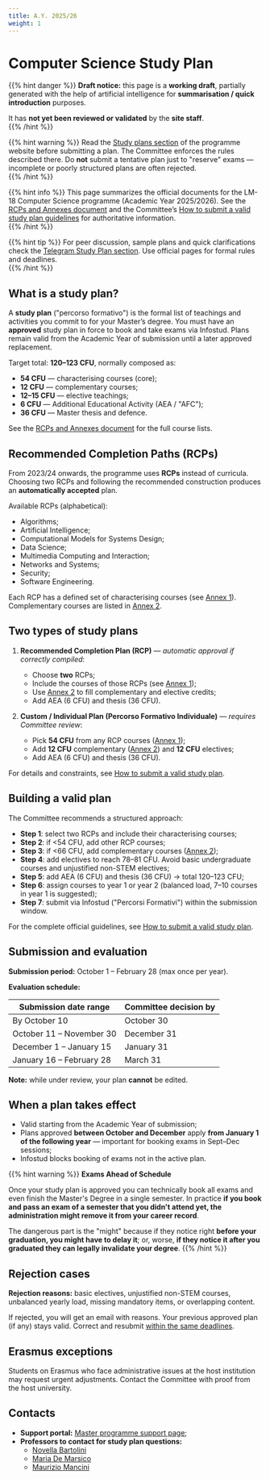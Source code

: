 ```yaml
---
title: A.Y. 2025/26
weight: 1
---
```


# Computer Science Study Plan

{{% hint danger %}}
<i class="fa-solid fa-triangle-exclamation" style="color: #dc3545;"></i>
**Draft notice:** this page is a **working draft**, partially generated with the help of artificial intelligence for **summarisation / quick introduction** purposes.  

It has **not yet been reviewed or validated** by the **site staff**.  
{{% /hint %}}

{{% hint warning %}}
<i class="fa-solid fa-triangle-exclamation" style="color: #FFD43B;"></i>
Read the [Study plans section](https://mastercs.teaching.di.uniroma1.it/master-programme-in-computer-science/study-plans) of the programme website before submitting a plan. The Committee enforces the rules described there. Do **not** submit a tentative plan just to "reserve" exams — incomplete or poorly structured plans are often rejected.  
{{% /hint %}}

{{% hint info %}}
<i class="fa-solid fa-circle-info" style="color: #74C0FC;"></i>
This page summarizes the official documents for the LM-18 Computer Science programme (Academic Year 2025/2026). See the [RCPs and Annexes document](https://docs.google.com/document/d/e/2PACX-1vS19hdnP4EeuQ5mgQDWU6G0uEIBN0oBcJ7RmGbsAu3Q00lsP8tFqa_TYiyzFuP2rg/pub) and the Committee’s [How to submit a valid study plan guidelines](https://mastercs.teaching.di.uniroma1.it/master-programme-in-computer-science/study-plans/how-to-submit-a-valid-study-plan) for authoritative information.  
{{% /hint %}}

{{% hint tip %}}
<i class="fa-solid fa-lightbulb" style="color: #238636;"></i>
For peer discussion, sample plans and quick clarifications check the [Telegram Study Plan section](https://t.me/computersciencesapienza/9766I). Use official pages for formal rules and deadlines.  
{{% /hint %}}

## What is a study plan?

A **study plan** ("percorso formativo") is the formal list of teachings and activities you commit to for your Master’s degree. You must have an **approved** study plan in force to book and take exams via Infostud. Plans remain valid from the Academic Year of submission until a later approved replacement.

Target total: **120–123 CFU**, normally composed as:

- **54 CFU** — characterising courses (core);
- **12 CFU** — complementary courses;
- **12–15 CFU** — elective teachings;
- **6 CFU** — Additional Educational Activity (AEA / "AFC");
- **36 CFU** — Master thesis and defence.

See the [RCPs and Annexes document](https://docs.google.com/document/d/e/2PACX-1vS19hdnP4EeuQ5mgQDWU6G0uEIBN0oBcJ7RmGbsAu3Q00lsP8tFqa_TYiyzFuP2rg/pub) for the full course lists.

## Recommended Completion Paths (RCPs)

From 2023/24 onwards, the programme uses **RCPs** instead of curricula. Choosing two RCPs and following the recommended construction produces an **automatically accepted** plan.

Available RCPs (alphabetical):

- Algorithms;
- Artificial Intelligence;
- Computational Models for Systems Design;
- Data Science;
- Multimedia Computing and Interaction;
- Networks and Systems;
- Security;
- Software Engineering.

Each RCP has a defined set of characterising courses (see [Annex 1](https://docs.google.com/document/d/e/2PACX-1vS19hdnP4EeuQ5mgQDWU6G0uEIBN0oBcJ7RmGbsAu3Q00lsP8tFqa_TYiyzFuP2rg/pub)). Complementary courses are listed in [Annex 2](https://docs.google.com/document/d/e/2PACX-1vS19hdnP4EeuQ5mgQDWU6G0uEIBN0oBcJ7RmGbsAu3Q00lsP8tFqa_TYiyzFuP2rg/pub).

## Two types of study plans

1. **Recommended Completion Plan (RCP)** — *automatic approval if correctly compiled*:
    - Choose **two** RCPs;
    - Include the courses of those RCPs (see [Annex 1](https://docs.google.com/document/d/e/2PACX-1vS19hdnP4EeuQ5mgQDWU6G0uEIBN0oBcJ7RmGbsAu3Q00lsP8tFqa_TYiyzFuP2rg/pub));
    - Use [Annex 2](https://docs.google.com/document/d/e/2PACX-1vS19hdnP4EeuQ5mgQDWU6G0uEIBN0oBcJ7RmGbsAu3Q00lsP8tFqa_TYiyzFuP2rg/pub) to fill complementary and elective credits;
    - Add AEA (6 CFU) and thesis (36 CFU).

2. **Custom / Individual Plan (Percorso Formativo Individuale)** — *requires Committee review*:
    - Pick **54 CFU** from any RCP courses ([Annex 1](https://docs.google.com/document/d/e/2PACX-1vS19hdnP4EeuQ5mgQDWU6G0uEIBN0oBcJ7RmGbsAu3Q00lsP8tFqa_TYiyzFuP2rg/pub));
    - Add **12 CFU** complementary ([Annex 2](https://docs.google.com/document/d/e/2PACX-1vS19hdnP4EeuQ5mgQDWU6G0uEIBN0oBcJ7RmGbsAu3Q00lsP8tFqa_TYiyzFuP2rg/pub)) and **12 CFU** electives;
    - Add AEA (6 CFU) and thesis (36 CFU).

For details and constraints, see [How to submit a valid study plan](https://mastercs.teaching.di.uniroma1.it/master-programme-in-computer-science/study-plans/how-to-submit-a-valid-study-plan).

## Building a valid plan

The Committee recommends a structured approach:

- **Step 1**: select two RCPs and include their characterising courses;
- **Step 2**: if <54 CFU, add other RCP courses;
- **Step 3**: if <66 CFU, add complementary courses ([Annex 2](https://docs.google.com/document/d/e/2PACX-1vS19hdnP4EeuQ5mgQDWU6G0uEIBN0oBcJ7RmGbsAu3Q00lsP8tFqa_TYiyzFuP2rg/pub));
- **Step 4**: add electives to reach 78–81 CFU. Avoid basic undergraduate courses and unjustified non-STEM electives;
- **Step 5**: add AEA (6 CFU) and thesis (36 CFU) → total 120–123 CFU;
- **Step 6**: assign courses to year 1 or year 2 (balanced load, 7–10 courses in year 1 is suggested);
- **Step 7**: submit via Infostud ("Percorsi Formativi") within the submission window.

For the complete official guidelines, see [How to submit a valid study plan](https://mastercs.teaching.di.uniroma1.it/master-programme-in-computer-science/study-plans/how-to-submit-a-valid-study-plan).

## Submission and evaluation

**Submission period:** October 1 – February 28 (max once per year).

**Evaluation schedule:**

| Submission date range       | Committee decision by |
|-----------------------------|------------------------|
| By October 10               | October 30             |
| October 11 – November 30    | December 31            |
| December 1 – January 15     | January 31             |
| January 16 – February 28    | March 31               |

**Note:** while under review, your plan **cannot** be edited.

## When a plan takes effect

- Valid starting from the Academic Year of submission;
- Plans approved **between October and December** apply **from January 1 of the following year** — important for booking exams in Sept–Dec sessions;
- Infostud blocks booking of exams not in the active plan.

{{% hint warning %}}
<i class="fa-solid fa-triangle-exclamation" style="color: #FFD43B;"></i> **Exams Ahead of Schedule**

Once your study plan is approved you can technically book all exams and even finish the Master's Degree in a single semester. In practice **if you book and pass an exam of a semester that you didn't attend yet, the administration might remove it from your career record**.

The dangerous part is the "might" because if they notice right **before your graduation, you might have to delay it**; or, worse, **if they notice it after you graduated they can legally invalidate your degree**.
{{% /hint %}}

## Rejection cases

**Rejection reasons:** basic electives, unjustified non-STEM courses, unbalanced yearly load, missing mandatory items, or overlapping content.

If rejected, you will get an email with reasons. Your previous approved plan (if any) stays valid. Correct and resubmit [within the same deadlines](#submission-and-evaluation).

## Erasmus exceptions

Students on Erasmus who face administrative issues at the host institution may request urgent adjustments. Contact the Committee with proof from the host university.

## Contacts

- **Support portal:** [Master programme support page](https://support.mastercs.teaching.di.uniroma1.it/index.php);
- **Professors to contact for study plan questions:**
    - [Novella Bartolini](https://corsidilaurea.uniroma1.it/it/users/novellabartoliniuniroma1it)
    - [Maria De Marsico](https://corsidilaurea.uniroma1.it/en/users/mariademarsicouniroma1it)
    - [Maurizio Mancini](https://corsidilaurea.uniroma1.it/en/users/mauriziomanciniuniroma1it)